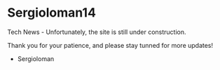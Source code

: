 # Sergioloman14
Tech News - Unfortunately, the site is still under construction.

Thank you for your patience, and please stay tunned for more updates!

- Sergioloman